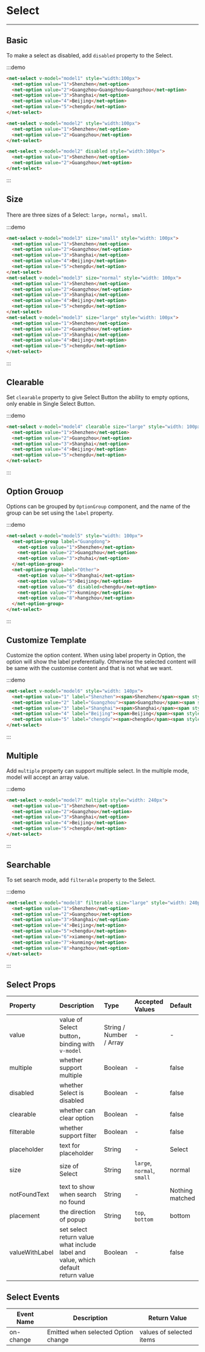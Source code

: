 
# Select

----

## Basic

To make a select as disabled, add `disabled` property to the Select.

:::demo
```html
<net-select v-model="model1" style="width:100px">
  <net-option value="1">Shenzhen</net-option>
  <net-option value="2">Guangzhou~Guangzhou~Guangzhou</net-option>
  <net-option value="3">Shanghai</net-option>
  <net-option value="4">Beijing</net-option>
  <net-option value="5">chengdu</net-option>
</net-select>

<net-select v-model="model2" style="width:100px">
  <net-option value="1">Shenzhen</net-option>
  <net-option value="2">Guangzhou</net-option>
</net-select>

<net-select v-model="model2" disabled style="width:100px">
  <net-option value="1">Shenzhen</net-option>
  <net-option value="2">Guangzhou</net-option>
</net-select>
```
:::


## Size

There are three sizes of a Select: `large`，`normal`，`small`.

:::demo
```html
<net-select v-model="model3" size="small" style="width: 100px">
  <net-option value="1">Shenzhen</net-option>
  <net-option value="2">Guangzhou</net-option>
  <net-option value="3">Shanghai</net-option>
  <net-option value="4">Beijing</net-option>
  <net-option value="5">chengdu</net-option>
</net-select>
<net-select v-model="model3" size="normal" style="width: 100px">
  <net-option value="1">Shenzhen</net-option>
  <net-option value="2">Guangzhou</net-option>
  <net-option value="3">Shanghai</net-option>
  <net-option value="4">Beijing</net-option>
  <net-option value="5">chengdu</net-option>
</net-select>
<net-select v-model="model3" size="large" style="width: 100px">
  <net-option value="1">Shenzhen</net-option>
  <net-option value="2">Guangzhou</net-option>
  <net-option value="3">Shanghai</net-option>
  <net-option value="4">Beijing</net-option>
  <net-option value="5">chengdu</net-option>
</net-select>
```
:::


## Clearable

Set `clearable` property to give Select Button the ability to empty options, only enable in Single Select Button.

:::demo
```html
<net-select v-model="model4" clearable size="large" style="width: 100px">
  <net-option value="1">Shenzhen</net-option>
  <net-option value="2">Guangzhou</net-option>
  <net-option value="3">Shanghai</net-option>
  <net-option value="4">Beijing</net-option>
  <net-option value="5">chengdu</net-option>
</net-select>
```
:::


## Option Grouop

Options can be grouped by `OptionGroup` component, and the name of the group can be set using the `label` property.

:::demo
```html
<net-select v-model="model5" style="width: 100px">
  <net-option-group label="Guangdong">
    <net-option value="1">Shenzhen</net-option>
    <net-option value="2">Guangzhou</net-option>
    <net-option value="3">zhuhai</net-option>
  </net-option-group>
  <net-option-group label="Other">
    <net-option value="4">Shanghai</net-option>
    <net-option value="5">Beijing</net-option>
    <net-option value="6" disabled>chengdu</net-option>
    <net-option value="7">kunming</net-option>
    <net-option value="8">hangzhou</net-option>
  </net-option-group>
</net-select>
```
:::


## Customize Template

Customize the option content. When using label property in Option, the option will show the label preferentially. Otherwise the selected content will be same with the customise content and that is not what we want.

:::demo
```html
<net-select v-model="model6" style="width: 140px">
  <net-option value="1" label="Shenzhen"><span>Shenzhen</span><span style="float: right;opacity: .6;font-size: 0.8em;">Shenzhen</span></net-option>
  <net-option value="2" label="Guangzhou"><span>Guangzhou</span><span style="float: right;opacity: .6;font-size: 0.8em;">Guangzhou</span></net-option>
  <net-option value="3" label="Shanghai"><span>Shanghai</span><span style="float: right;opacity: .6;font-size: 0.8em;">Shanghai</span></net-option>
  <net-option value="4" label="Beijing"><span>Beijing</span><span style="float: right;opacity: .6;font-size: 0.8em;">Beijin</span></net-option>
  <net-option value="5" label="chengdu"><span>chengdu</span><span style="float: right;opacity: .6;font-size: 0.8em;">Chengdu</span></net-option>
</net-select>
```
:::


## Multiple

Add `multiple` property can support multiple select. In the multiple mode, model will accept an array value.

:::demo
```html
<net-select v-model="model7" multiple style="width: 240px">
  <net-option value="1">Shenzhen</net-option>
  <net-option value="2">Guangzhou</net-option>
  <net-option value="3">Shanghai</net-option>
  <net-option value="4">Beijing</net-option>
  <net-option value="5">chengdu</net-option>
</net-select>
```
:::


## Searchable

To set search mode, add `filterable` property to the Select.

:::demo
```html
<net-select v-model="model8" filterable size="large" style="width: 240px">
  <net-option value="1">Shenzhen</net-option>
  <net-option value="2">Guangzhou</net-option>
  <net-option value="3">Shanghai</net-option>
  <net-option value="4">Beijing</net-option>
  <net-option value="5">chengdu</net-option>
  <net-option value="6">xiameng</net-option>
  <net-option value="7">kunming</net-option>
  <net-option value="8">hangzhou</net-option>
</net-select>
```
:::

## Select Props

| Property      | Description          | Type      | Accepted Values                           | Default  |
| :---------- | :-------------- | :---------- | :-----------------------------  | :-------- |
| value | value of Select button，binding with `v-model` | String / Number / Array | - | - |
| multiple | whether support multiple | Boolean | - | false |
| disabled | whether Select is disabled | Boolean | - | false |
| clearable | whether can clear option | Boolean | - | false |
| filterable | whether support filter | Boolean | - | false |
| placeholder | text for placeholder | String | - | Select |
| size | size of Select | String | `large`, `normal`, `small` | normal |
| notFoundText | text to show when search no found | String | - | Nothing matched |
| placement | the direction of popup | String | `top`, `bottom` | bottom |
| valueWithLabel | set select return value what include label and value, which default return value | Boolean | - | false |

## Select Events

| Event Name      | Description          | Return Value  |
|---------- |-------------- |---------- |
| on-change | Emitted when selected Option change | values of selected items |

<script>
  export default {
    data () {
      return {
        model1: '',
        model2: '2',
        model3: '',
        model4: '',
        model5: '',
        model6: '',
        model7: [],
        model8: '',
      }
    }
  }
</script>
